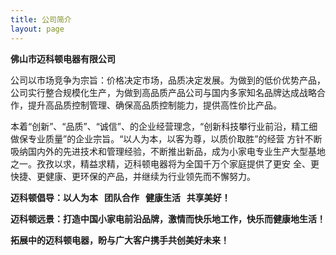 ```yaml
---
title: 公司简介
layout: page
---
```


**佛山市迈科顿电器有限公司**


公司以市场竞争为宗旨：价格决定市场，品质决定发展。为做到的低价优势产品，公司实行整合规模化生产，为做到高品质产品公司与国内多家知名品牌达成战略合
作，提升高品质控制管理、确保高品质控制能力，提供高性价比产品。
 
本着“创新”、“品质”、“诚信”、的企业经营理念，“创新科技攀行业前沿，精工细做保专业质量”的企业宗旨。“以人为本，以客为尊，以质价取胜”的经营
方针不断吸纳国内外的先进技术和管理经验，不断推出新品，成为小家电专业生产大型基地之一。孜孜以求，精益求精，迈科顿电器将为全国千万个家庭提供了更安
全、更快捷、更健康、更环保的产品，并继续为行业领先而不懈努力。

__迈科顿倡导：以人为本 &nbsp;&nbsp;团队合作&nbsp;&nbsp; 健康生活&nbsp;&nbsp; 共享美好！__

__迈科顿远景：打造中国小家电前沿品牌，激情而快乐地工作，快乐而健康地生活！__

__拓展中的迈科顿电器，盼与广大客户携手共创美好未来！__
